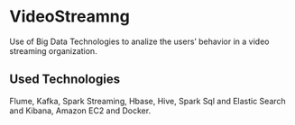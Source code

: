 # VideoStreamng
Use of Big Data Technologies to analize the users’ behavior in a video streaming organization.


## Used Technologies
Flume, Kafka, Spark Streaming, Hbase, Hive, Spark Sql and Elastic Search and Kibana, Amazon EC2 and Docker.
